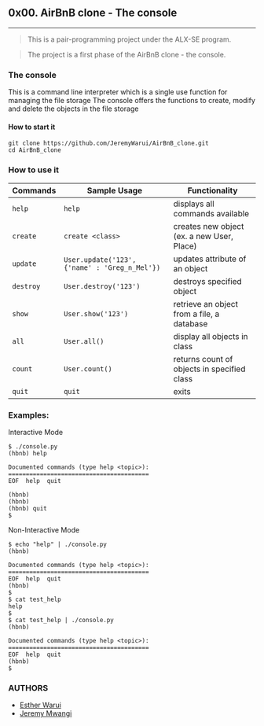 ## 0x00. AirBnB clone - The console

---

> This is a pair-programming project under the ALX-SE program.

> The project is a first phase of the AirBnB clone - the console.



### The console


This is a command line interpreter which is a single use function for managing the file storage
The console offers the functions to create, modify and delete the objects in the file storage


#### How to start it


```
git clone https://github.com/JeremyWarui/AirBnB_clone.git
cd AirBnB_clone
```


### How to use it




| Commands  | Sample Usage                                  | Functionality                              |
| --------- | --------------------------------------------- | ------------------------------------------ |
| `help`    | `help`                                        | displays all commands available            |
| `create`  | `create <class>`                              | creates new object (ex. a new User, Place) |
| `update`  | `User.update('123', {'name' : 'Greg_n_Mel'})` | updates attribute of an object             |
| `destroy` | `User.destroy('123')`                         | destroys specified object                  |
| `show`    | `User.show('123')`                            | retrieve an object from a file, a database |
| `all`     | `User.all()`                                  | display all objects in class               |
| `count`   | `User.count()`                                | returns count of objects in specified class|
| `quit`    | `quit`                                        | exits                                      |



### Examples:



Interactive Mode
```
$ ./console.py
(hbnb) help

Documented commands (type help <topic>):
========================================
EOF  help  quit

(hbnb)
(hbnb)
(hbnb) quit
$
```
Non-Interactive Mode
```
$ echo "help" | ./console.py
(hbnb)

Documented commands (type help <topic>):
========================================
EOF  help  quit
(hbnb)
$
$ cat test_help
help
$
$ cat test_help | ./console.py
(hbnb)

Documented commands (type help <topic>):
========================================
EOF  help  quit
(hbnb)
$
```

### AUTHORS

- [Esther Warui](https://github.com/Esther-06)
- [Jeremy Mwangi](https://github.com/JeremyWarui)

